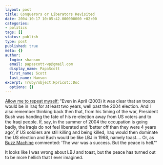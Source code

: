 ```yaml
---
layout: post
title: Conquerors or Liberators Revisited
date: 2004-10-17 10:05:42.000000000 +02:00
categories:
- politics
tags: []
status: publish
type: post
published: true
meta: {}
author:
  login: shanson
  email: papascott-wp@gmail.com
  display_name: PapaScott
  first_name: Scott
  last_name: Hanson
excerpt: !ruby/object:Hpricot::Doc
  options: {}
---
```

<p><a href="http://www.papascott.de/archives/2003/08/25/conquerors-or-liberators/" title="PapaScott: Conquerors or Liberators">Allow me to repeat myself:</a>  "Even in April (2003) it was clear that an troops would be in Iraq for at least two years, well past the 2004 election. And I also remember thinking back then that, from his timing of the war, President Bush was handing the fate of his re-election away from US voters and to the Iraqi people. If, say, in the summer of 2004 the occupation is going badly, the Iraqis do not feel liberated and 'better off than they were 4 years ago', if US soldiers are still killing and being killed, Iraq would then dominate the US election and Bush would be like LBJ in 1968, namely toast.... Or, as <a title="BuzzMachine: Bye bye Bush?" href="http://www.buzzmachine.com/archives/2003_08.html#004514">Buzz Machine</a> commented: 'The war was a success. But the peace is hell.'"</p>
<p>It looks like I was wrong about LBJ and toast, but the peace has turned out to be more hellish that I ever imagined.</p>
